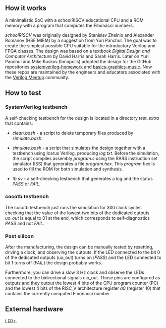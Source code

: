 <!---

This file is used to generate your project datasheet. Please fill in the information below and delete any unused
sections.

You can also include images in this folder and reference them in the markdown. Each image must be less than
512 kb in size, and the combined size of all images must be less than 1 MB.
-->

## How it works

A minimalistic SoC with a schoolRISCV educational CPU and a ROM memory with
a program that computes the Fibonacci numbers.

*schoolRISCV* was originally designed by Stanislav Zhelnio and Alexander
Romanov (HSE MIEM) by a suggestion from Yuri Panchul. The goal was to create
the simplest possible CPU suitable for the introductory Verilog and FPGA
classes. The design was based on a textbook *Digital Design and Computer
Architecture* by David Harris and Sarah Harris. Later on Yuri Panchul and
Mike Kuskov (Innopolis) adopted the design for the GitHub repositories
[systemverilog-homework](https://github.com/yuri-panchul/systemverilog-homework)
and
[basics-graphics-music](https://github.com/yuri-panchul/basics-graphics-music).
Now these repos are maintained by the engineers and educators associated
with the [Verilog Meetup](https://verilog-meetup.com/) community.

## How to test

### SystemVerilog testbench

A self-checking testbench for the design is located in a directory
*test_extra* that contains:

* *clean.bash* - a script to delete temporary files produced by *simulate.bash*.

* *simulate.bash* - a script that simulates the design together with a
  testbench using Icarus Verilog, producing *log.txt*. Before the
  simulation, the script compiles assembly *program.s* using the RARS
  instruction set simulator (ISS) that generates a file *program.hex*. This
  *program.hex* is used to fill the ROM for both simulation and synthesis.

* *tb.sv* - a self-checking testbench that generates a log and the status
  *PASS* or *FAIL*.

### cocotb testbench

The cocotb testbench just runs the simulation for 300 clock cycles checking
that the value of the lowest two bits of the dedicated outputs *uo_out* is
equal to 01 at the end, which corresponds to self-diagnostics *PASS* and not
*FAIL*.

### Post silicon

After the manufacturing, the design can be manually tested by resetting,
driving a clock, and observing the outputs. If the LED connected to the bit
0 of the dedicated outputs (uo_out) turns on (*PASS*) and the LED connected
to bit 1 turns off (*FAIL*) the design probably works.

Furthermore, you can drive a slow 3 Hz clock and observe the LEDs connected
to the bidirectional signals uio_out. Those pins are configured as outputs
and they output the lowest 4 bits of the CPU program counter (PC) and the
lowest 4 bits of the RISC_V architecture register *a0* (register 10) that
contains the currently computed Fibonacci number.

## External hardware

LEDs.
